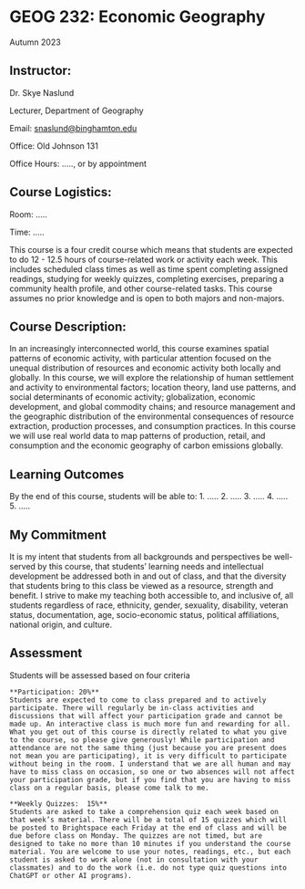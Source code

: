 # GEOG 232: Economic Geography
Autumn 2023

## Instructor:
Dr. Skye Naslund

Lecturer, Department of Geography

Email: snaslund@binghamton.edu

Office: Old Johnson 131

Office Hours: ....., or by appointment

## Course Logistics:
Room: .....

Time: .....

This course is a four credit course which means that students are expected to do 12 - 12.5 hours of course-related work or activity each week.  This includes scheduled class times as well as time spent completing assigned readings, studying for weekly quizzes, completing exercises, preparing a community health profile, and other course-related tasks.  This course assumes no prior knowledge and is open to both majors and non-majors.  

## Course Description:
In an increasingly interconnected world, this course examines spatial patterns of economic activity, with particular attention focused on the unequal distribution of resources and economic activity both locally and globally.  In this course, we will explore the relationship of human settlement and activity to environmental factors; location theory, land use patterns, and social determinants of economic activity; globalization, economic development, and global commodity chains; and resource management and the geographic distribution of the environmental consequences of resource extraction, production processes, and consumption practices.  In this course we will use real world data to map patterns of production, retail, and consumption and the economic geography of carbon emissions globally.  

## Learning Outcomes
By the end of this course, students will be able to:
    1. .....
    2. .....
    3. .....
    4. .....
    5. .....

## My Commitment
It is my intent that students from all backgrounds and perspectives be well-served by this course, that students’ learning needs and intellectual development be addressed both in and out of class, and that the diversity that students bring to this class be viewed as a resource, strength and benefit. I strive to make my teaching both accessible to, and inclusive of, all students regardless of race, ethnicity, gender, sexuality, disability, veteran status, documentation, age, socio-economic status, political affiliations, national origin, and culture.

## Assessment
Students will be assessed based on four criteria

    **Participation: 20%**
    Students are expected to come to class prepared and to actively participate. There will regularly be in-class activities and discussions that will affect your participation grade and cannot be made up. An interactive class is much more fun and rewarding for all. What you get out of this course is directly related to what you give to the course, so please give generously! While participation and attendance are not the same thing (just because you are present does not mean you are participating), it is very difficult to participate without being in the room. I understand that we are all human and may have to miss class on occasion, so one or two absences will not affect your participation grade, but if you find that you are having to miss class on a regular basis, please come talk to me.

    **Weekly Quizzes:  15%**
    Students are asked to take a comprehension quiz each week based on that week’s material. There will be a total of 15 quizzes which will be posted to Brightspace each Friday at the end of class and will be due before class on Monday. The quizzes are not timed, but are designed to take no more than 10 minutes if you understand the course material. You are welcome to use your notes, readings, etc., but each student is asked to work alone (not in consultation with your classmates) and to do the work (i.e. do not type quiz questions into ChatGPT or other AI programs).
